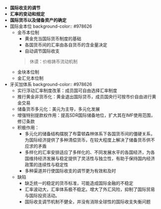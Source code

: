 - **国际收支的调节**
- **汇率的变动和规定**
- **国际货币以及储备资产的确定**
- 国际金本位
  background-color:: #978626
	- 金币本位制
	  * 黄金充当国际货币制度的基础
	  * 各国货币间的汇率由各自货币的含金量决定
	  * 自动调节国际收支
	  > 休谟：价格铸币流动机制
	- 金块本位制
	- 金汇兑本位制
- 牙买加体系
  background-color:: #978626
	- 实行浮动汇率制度改革：成员国可自由选择汇率制度
	- 推行黄金非货币化：黄金退出国际贷币，成员国央行可按市价自由进行黄金交易
	- 储备货币多元化：美元为主导，多元化发展
	- 增强特别提款权作用：提高SDR国际储备地位，扩大其在IMF使用范围，修订条款
	- 积极作用：
	  * 多元化的储备结构摆脱了布雷顿森林体系下各国货币间的僵硬关系，为国际经济提供了多种清偿货币，在较大程度上解决了储备货币供不应求的矛盾
	  * 多样化的汇率安排适应了多样化的、不同发展水平的各国经济，为各国维持经济发展与稳定提供了灵活性与独立性，有助于保持国内经济政策的连续性与稳定性
	  * 多种渠道并行使国际收支的调节更为有效和及时
	- 缺陷
	  * 缺乏统一的稳定的货币标准，可能造成国际金融的不稳定
	  * 汇率波动大，汇率体系极不稳定。增大了外汇风险，抑制了国际贸易与国际投资活动。
	  * 国际收支调节机制不健全，并没有消除全球性的国际收支失衡问题